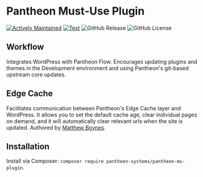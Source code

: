 # Pantheon Must-Use Plugin

[![Actively Maintained](https://img.shields.io/badge/Pantheon-Actively_Maintained-yellow?logo=pantheon&color=FFDC28)](https://docs.pantheon.io/oss-support-levels#actively-maintained-support)
[![Test](https://github.com/pantheon-systems/pantheon-mu-plugin/actions/workflows/test.yml/badge.svg)](https://github.com/pantheon-systems/pantheon-mu-plugin/actions/workflows/test.yml)
![GitHub Release](https://img.shields.io/github/v/release/pantheon-systems/pantheon-mu-plugin)
![GitHub License](https://img.shields.io/github/license/pantheon-systems/pantheon-mu-plugin)


Workflow
--------
Integrates WordPress with Pantheon Flow. Encourages updating plugins and themes in the Development environment and using Pantheon's git-based upstream core updates.

Edge Cache
-----------
Facilitates communication between Pantheon's Edge Cache layer and WordPress. It allows you to set the default cache age, clear individual pages on demand, and it will automatically clear relevant urls when the site is updated. Authored by [Matthew Boynes](http://www.alleyinteractive.com/).

## Installation
Install via Composer: `composer require pantheon-systems/pantheon-mu-plugin`.
